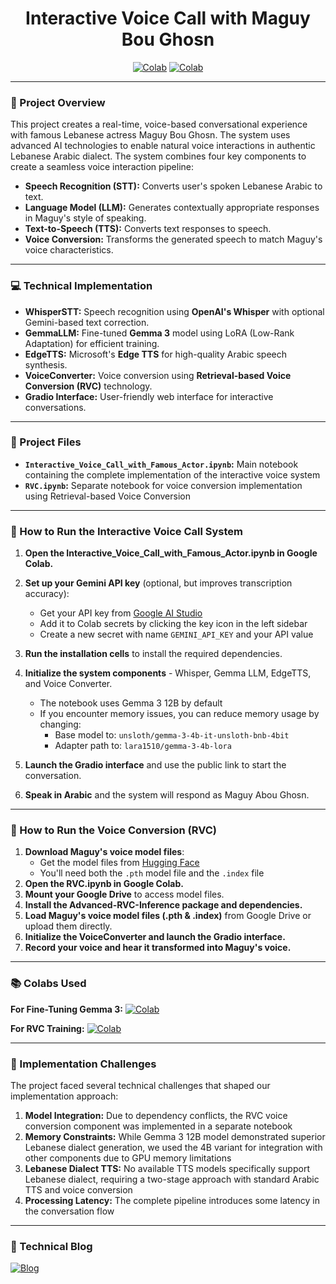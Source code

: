 <div align="center">

# Interactive Voice Call with Maguy Bou Ghosn

[![Colab](https://img.shields.io/badge/Colab-Interface-blue?style=for-the-badge&logo=googlecolab)](https://colab.research.google.com/drive/1a8S8cqiVpaz2R4PCb7eH6zZbHiXvPIJF) [![Colab](https://img.shields.io/badge/Colab-RVC_DEMO-blue?style=for-the-badge&logo=googlecolab)](https://colab.research.google.com/drive/16xpJLQ87Nqv3VWVTyxKgfLuZnI3ST9zi)


</div>

---

### 📝 Project Overview
This project creates a real-time, voice-based conversational experience with famous Lebanese actress Maguy Bou Ghosn. The system uses advanced AI technologies to enable natural voice interactions in authentic Lebanese Arabic dialect.
The system combines four key components to create a seamless voice interaction pipeline:

- **Speech Recognition (STT):** Converts user's spoken Lebanese Arabic to text. 
- **Language Model (LLM):** Generates contextually appropriate responses in Maguy's style of speaking.
- **Text-to-Speech (TTS):** Converts text responses to speech.
- **Voice Conversion:** Transforms the generated speech to match Maguy's voice characteristics.

---

### 💻 Technical Implementation

- **WhisperSTT:** Speech recognition using **OpenAI's Whisper** with optional Gemini-based text correction.
- **GemmaLLM:** Fine-tuned **Gemma 3** model using LoRA (Low-Rank Adaptation) for efficient training.
- **EdgeTTS:** Microsoft's **Edge TTS** for high-quality Arabic speech synthesis.
- **VoiceConverter:** Voice conversion using **Retrieval-based Voice Conversion (RVC)** technology.
- **Gradio Interface:** User-friendly web interface for interactive conversations.

---
### 📂 Project Files

- **`Interactive_Voice_Call_with_Famous_Actor.ipynb`:** Main notebook containing the complete implementation of the interactive voice system
- **`RVC.ipynb`:** Separate notebook for voice conversion implementation using Retrieval-based Voice Conversion

---

### 🚀 How to Run the Interactive Voice Call System

1. **Open the Interactive_Voice_Call_with_Famous_Actor.ipynb in Google Colab.**
2. **Set up your Gemini API key** (optional, but improves transcription accuracy):

    - Get your API key from [Google AI Studio](https://aistudio.google.com/app/apikey)
    - Add it to Colab secrets by clicking the key icon in the left sidebar
    - Create a new secret with name `GEMINI_API_KEY` and your API value

3. **Run the installation cells** to install the required dependencies.

4. **Initialize the system components** - Whisper, Gemma LLM, EdgeTTS, and Voice Converter.
   - The notebook uses Gemma 3 12B by default
   - If you encounter memory issues, you can reduce memory usage by changing:
     - Base model to: `unsloth/gemma-3-4b-it-unsloth-bnb-4bit`
     - Adapter path to: `lara1510/gemma-3-4b-lora`

5. **Launch the Gradio interface** and use the public link to start the conversation.

6. **Speak in Arabic** and the system will respond as Maguy Abou Ghosn.

---
### 🚀 How to Run the Voice Conversion (RVC)

1. **Download Maguy's voice model files**:
   - Get the model files from [Hugging Face](https://huggingface.co/lara1510/maguy-rvc-model/tree/main)
   - You'll need both the `.pth` model file and the `.index` file
2. **Open the RVC.ipynb in Google Colab.**
3. **Mount your Google Drive** to access model files.
4. **Install the Advanced-RVC-Inference package and dependencies.**
5. **Load Maguy's voice model files (.pth & .index)** from Google Drive or upload them directly.
6. **Initialize the VoiceConverter and launch the Gradio interface.**
7. **Record your voice and hear it transformed into Maguy's voice.**

---
### 📚 Colabs Used

**For Fine-Tuning Gemma 3:**
[![Colab](https://img.shields.io/badge/Colab-Fine_Tuning_Gemma3-blue?style=for-the-badge&logo=googlecolab)](https://colab.research.google.com/drive/1APBoaFOu3wSQ0So36Ywy0_0XYBtkBgOL)

**For RVC Training:**
[![Colab](https://img.shields.io/badge/Colab-RVC%20Training-blue?style=for-the-badge&logo=googlecolab)](https://colab.research.google.com/drive/106MklbvwvtxhhYS-RWoPLt6cM3UydQwO)

---
### 🔧 Implementation Challenges

The project faced several technical challenges that shaped our implementation approach:

1. **Model Integration:** Due to dependency conflicts, the RVC voice conversion component was implemented in a separate notebook
2. **Memory Constraints:** While Gemma 3 12B model demonstrated superior Lebanese dialect generation, we used the 4B variant for integration with other components due to GPU memory limitations
3. **Lebanese Dialect TTS:** No available TTS models specifically support Lebanese dialect, requiring a two-stage approach with standard Arabic TTS and voice conversion
4. **Processing Latency:** The complete pipeline introduces some latency in the conversation flow
---

### 📖 Technical Blog 
[![Blog](https://img.shields.io/badge/Blog-green?style=for-the-badge)](https://docs.google.com/document/d/1J6nGi1uhthOtjjDsdFo1wpmQly7amVwb/edit?usp=drive_link&ouid=114670945440585118955&rtpof=true&sd=true)
